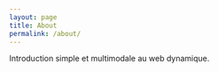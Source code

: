 ```yaml
---
layout: page
title: About
permalink: /about/
---
```


Introduction simple et multimodale au web dynamique.